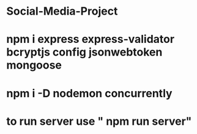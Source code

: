 # Social-Media-Project

# npm i express express-validator bcryptjs config jsonwebtoken mongoose

# npm i -D nodemon concurrently

# to run server use " npm run server"
